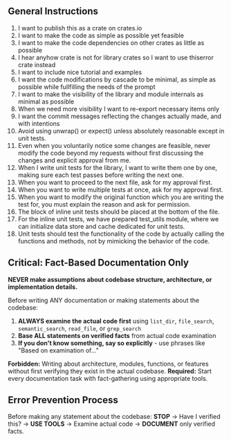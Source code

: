## General Instructions
1. I want to publish this as a crate on crates.io
2. I want to make the code as simple as possible yet feasible
3. I want to make the code dependencies on other crates as little as possible 
4. I hear anyhow crate is not for library crates so I want to use thiserror crate instead
5. I want to include nice tutorial and examples
7. I want the code modifications by cascade to be minimal, as simple as possible while fullfilling the needs of the prompt
8. I want to make the visibility of the library and module internals as minimal as possible
9. When we need more visibility I want to re-export necessary items only
10. I want the commit messages reflecting the changes actually made, and with intentions
11. Avoid using unwrap() or expect() unless absolutely reasonable except in unit tests.
12. Even when you voluntarily notice some changes are feasible, never modify the code beyond my requests without first discussing the changes and explicit approval from me.
13. When I write unit tests for the library, I want to write them one by one, making sure each test passes before writing the next one.
14. When you want to proceed to the next file, ask for my approval first.
15. When you want to write multiple tests at once, ask for my approval first.
16. When you want to modify the original function which you are writing the test for, you must explain the reason and ask for permission.
17. The block of inline unit tests should be placed at the bottom of the file.
18. For the inline unit tests, we have prepared test_utils module, where we can initialize data store and cache dedicated for unit tests.
19. Unit tests should test the functionality of the code by actually calling the functions and methods, not by mimicking the behavior of the code.

## Critical: Fact-Based Documentation Only
**NEVER make assumptions about codebase structure, architecture, or implementation details.**

Before writing ANY documentation or making statements about the codebase:
1. **ALWAYS examine the actual code first** using `list_dir`, `file_search`, `semantic_search`, `read_file`, or `grep_search`
2. **Base ALL statements on verified facts** from actual code examination
3. **If you don't know something, say so explicitly** - use phrases like "Based on examination of..."

**Forbidden:** Writing about architecture, modules, functions, or features without first verifying they exist in the actual codebase.
**Required:** Start every documentation task with fact-gathering using appropriate tools.

## Error Prevention Process
Before making any statement about the codebase: **STOP** → Have I verified this? → **USE TOOLS** → Examine actual code → **DOCUMENT** only verified facts.

